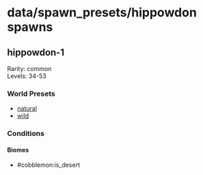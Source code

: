 # data/spawn_presets/hippowdon spawns  
  
## hippowdon-1  
Rarity: common  
Levels: 34-53  
  
### World Presets  
* [natural](/data/world_presets/natural.md)  
* [wild](/data/world_presets/wild.md)  
  
### Conditions  
  
#### Biomes  
  * #cobblemon:is_desert
  
